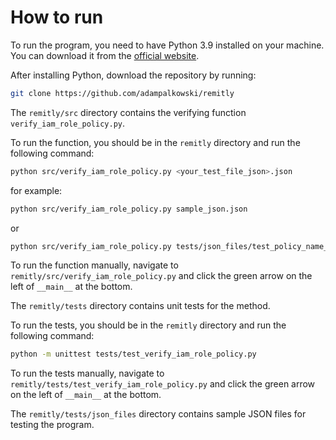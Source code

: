 # How to run


To run the program, you need to have Python 3.9 installed on your machine. You can download it from the [official website](https://www.python.org/downloads/).

After installing Python, download the repository by running:

```bash
git clone https://github.com/adampalkowski/remitly
```

The `remitly/src` directory contains the verifying function `verify_iam_role_policy.py`.

To run the function, you should be in the `remitly` directory and run the following command:

```bash
python src/verify_iam_role_policy.py <your_test_file_json>.json
```
for example:
```bash
python src/verify_iam_role_policy.py sample_json.json
```
or 
```bash
python src/verify_iam_role_policy.py tests/json_files/test_policy_name_exceeding_maximum_length.json
```

To run the function manually, navigate to `remitly/src/verify_iam_role_policy.py` and click the green arrow on the left of `__main__` at the bottom.

The `remitly/tests` directory contains unit tests for the method. 

To run the tests, you should be in the `remitly` directory and run the following command:

```bash
python -m unittest tests/test_verify_iam_role_policy.py
```

To run the tests manually, navigate to `remitly/tests/test_verify_iam_role_policy.py` and click the green arrow on the left of `__main__` at the bottom.

The `remitly/tests/json_files` directory contains sample JSON files for testing the program.

